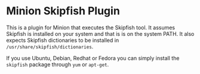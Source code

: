 Minion Skipfish Plugin
======================

This is a plugin for Minion that executes the Skipfish tool. It assumes Skipfish is installed on your system and that is is on the system PATH. It also expects Skipfish dictionaries to be installed in `/usr/share/skipfish/dictionaries`.

If you use Ubuntu, Debian, Redhat or Fedora you can simply install the `skipfish` package through `yum` or `apt-get`.

